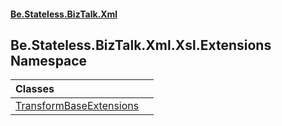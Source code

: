 #### [Be.Stateless.BizTalk.Xml](README.md 'README')

## Be.Stateless.BizTalk.Xml.Xsl.Extensions Namespace

| Classes | |
| :--- | :--- |
| [TransformBaseExtensions](TransformBaseExtensions.md 'Be.Stateless.BizTalk.Xml.Xsl.Extensions.TransformBaseExtensions') | |
